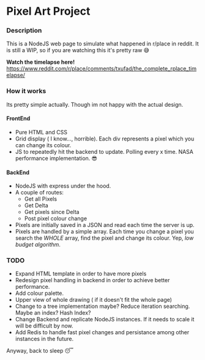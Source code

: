 # Pixel Art Project

### Description

This is a NodeJS web page to simulate what happened in r/place in reddit. It is still a WIP, so if you are watching this it's pretty raw :sweat_smile:

**Watch the timelapse here!**
https://www.reddit.com/r/place/comments/txufad/the_complete_rplace_timelapse/

### How it works

Its pretty simple actually. Though im not happy with the actual design.

#### FrontEnd

- Pure HTML and CSS
- Grid display ( I know..., horrible). Each div represents a pixel which you can change its colour.
- JS to repeatedly hit the backend to update. Polling every x time. NASA performance implementation. :sunglasses:

#### BackEnd

- NodeJS with express under the hood.
- A couple of routes:
  - Get all Pixels
  - Get Delta
  - Get pixels since Delta
  - Post pixel colour change
- Pixels are initially saved in a JSON and read each time the server is up.
- Pixels are handled by a simple array. Each time you change a pixel you search the _WHOLE_ array, find the pixel and change its colour. Yep, _low budget algorithm_.

### TODO

- Expand HTML template in order to have more pixels
- Redesign pixel handling in backend in order to achieve better performance.
- Add colour palette.
- Upper view of whole drawing ( if it doesn't fit the whole page)
- Change to a tree implementation maybe? Reduce iteration searching. Maybe an index? Hash Index?
- Change Backend and replicate NodeJS instances. If it needs to scale it will be difficult by now.
- Add Redis to handle fast pixel changes and persistance among other instances in the future.

Anyway, back to sleep :sleeping:
